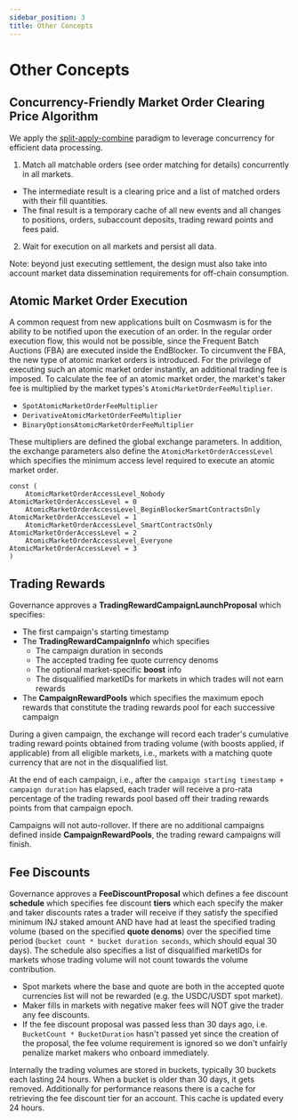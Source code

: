 ```yaml
---
sidebar_position: 3
title: Other Concepts
---
```


# Other Concepts

## Concurrency-Friendly Market Order Clearing Price Algorithm

We apply the [split-apply-combine](https://stackoverflow.com/tags/split-apply-combine/info) paradigm to leverage
concurrency for efficient data processing.

1. Match all matchable orders (see order matching for details) concurrently in all markets.

- The intermediate result is a clearing price and a list of matched orders with their fill quantities.
- The final result is a temporary cache of all new events and all changes to positions, orders, subaccount deposits,
  trading reward points and fees paid.

2. Wait for execution on all markets and persist all data.

Note: beyond just executing settlement, the design must also take into account market data dissemination requirements
for off-chain consumption.

## Atomic Market Order Execution

A common request from new applications built on Cosmwasm is for the ability to be notified upon the execution of an order. In the regular order execution flow, this would not be possible, since the Frequent Batch Auctions (FBA) are executed inside the EndBlocker. To circumvent the FBA, the new type of atomic market orders is introduced. For the privilege of executing such an atomic market order instantly, an additional trading fee is imposed. To calculate the fee of an atomic market order, the market's taker fee is multiplied by the market types's `AtomicMarketOrderFeeMultiplier`.

- `SpotAtomicMarketOrderFeeMultiplier`
- `DerivativeAtomicMarketOrderFeeMultiplier`
- `BinaryOptionsAtomicMarketOrderFeeMultiplier`

These multipliers are defined the global exchange parameters. In addition, the exchange parameters also define the `AtomicMarketOrderAccessLevel` which specifies the minimum access level required to execute an atomic market order.

```golang
const (
	AtomicMarketOrderAccessLevel_Nobody                         AtomicMarketOrderAccessLevel = 0
	AtomicMarketOrderAccessLevel_BeginBlockerSmartContractsOnly AtomicMarketOrderAccessLevel = 1
	AtomicMarketOrderAccessLevel_SmartContractsOnly             AtomicMarketOrderAccessLevel = 2
	AtomicMarketOrderAccessLevel_Everyone                       AtomicMarketOrderAccessLevel = 3
)
```

## Trading Rewards

Governance approves a **TradingRewardCampaignLaunchProposal** which specifies:

- The first campaign's starting timestamp
- The **TradingRewardCampaignInfo** which specifies
  - The campaign duration in seconds
  - The accepted trading fee quote currency denoms
  - The optional market-specific **boost** info
  - The disqualified marketIDs for markets in which trades will not earn rewards
- The **CampaignRewardPools** which specifies the maximum epoch rewards that constitute the trading rewards pool for each successive campaign

During a given campaign, the exchange will record each trader's cumulative trading reward points obtained from trading volume (with boosts applied, if applicable) from all eligible markets, i.e., markets with a matching quote currency that are not in the disqualified list.

At the end of each campaign, i.e., after the `campaign starting timestamp + campaign duration` has elapsed, each trader will receive a pro-rata percentage of the trading rewards pool based off their trading rewards points from that campaign epoch.

Campaigns will not auto-rollover. If there are no additional campaigns defined inside **CampaignRewardPools**, the trading reward campaigns will finish.

## Fee Discounts

Governance approves a **FeeDiscountProposal** which defines a fee discount **schedule** which specifies fee discount **tiers** which each specify the maker and taker discounts rates a trader will receive if they satisfy the specified minimum INJ staked amount AND have had at least the specified trading volume (based on the specified **quote denoms**) over the specified time period (`bucket count * bucket duration seconds`, which should equal 30 days). The schedule also specifies a list of disqualified marketIDs for markets whose trading volume will not count towards the volume contribution.

- Spot markets where the base and quote are both in the accepted quote currencies list will not be rewarded (e.g. the USDC/USDT spot market).
- Maker fills in markets with negative maker fees will NOT give the trader any fee discounts.
- If the fee discount proposal was passed less than 30 days ago, i.e. `BucketCount * BucketDuration` hasn't passed yet since the creation of the proposal, the fee volume requirement is ignored so we don't unfairly penalize market makers who onboard immediately.

Internally the trading volumes are stored in buckets, typically 30 buckets each lasting 24 hours. When a bucket is older than 30 days, it gets removed. Additionally for performance reasons there is a cache for retrieving the fee discount tier for an account. This cache is updated every 24 hours.
